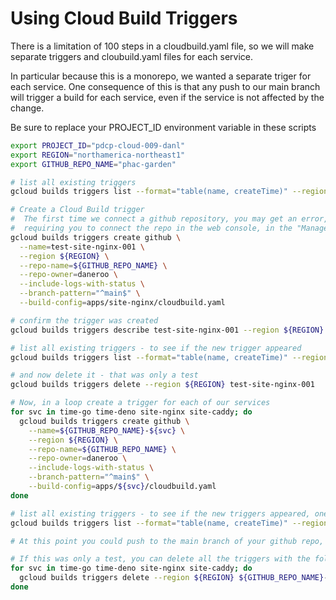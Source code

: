 # Using Cloud Build Triggers

There is a limitation of 100 steps in a cloudbuild.yaml file,
so we will make separate triggers and cloubuild.yaml files for each service.

In particular because this is a monorepo, we wanted a separate triger for each service. One consequence of this
is that any push to our main branch will trigger a build for each service, even if the service is not affected by the change.

<!-- markdownlint-disable-next-line -->
<Callout type="warning">
  Be sure to replace your PROJECT_ID environment variable in these scripts
</Callout>

```bash
export PROJECT_ID="pdcp-cloud-009-danl"
export REGION="northamerica-northeast1"
export GITHUB_REPO_NAME="phac-garden"

# list all existing triggers
gcloud builds triggers list --format="table(name, createTime)" --region ${REGION}

# Create a Cloud Build trigger
#  The first time we connect a github repository, you may get an error, 
#  requiring you to connect the repo in the web console, in the "Manage Repositories" section
gcloud builds triggers create github \
  --name=test-site-nginx-001 \
  --region ${REGION} \
  --repo-name=${GITHUB_REPO_NAME} \
  --repo-owner=daneroo \
  --include-logs-with-status \
  --branch-pattern="^main$" \
  --build-config=apps/site-nginx/cloudbuild.yaml

# confirm the trigger was created
gcloud builds triggers describe test-site-nginx-001 --region ${REGION}

# list all existing triggers - to see if the new trigger appeared
gcloud builds triggers list --format="table(name, createTime)" --region ${REGION}

# and now delete it - that was only a test
gcloud builds triggers delete --region ${REGION} test-site-nginx-001

# Now, in a loop create a trigger for each of our services
for svc in time-go time-deno site-nginx site-caddy; do
  gcloud builds triggers create github \
    --name=${GITHUB_REPO_NAME}-${svc} \
    --region ${REGION} \
    --repo-name=${GITHUB_REPO_NAME} \
    --repo-owner=daneroo \
    --include-logs-with-status \
    --branch-pattern="^main$" \
    --build-config=apps/${svc}/cloudbuild.yaml
done

# list all existing triggers - to see if the new triggers appeared, one for each service
gcloud builds triggers list --format="table(name, createTime)" --region ${REGION}

# At this point you could push to the main branch of your github repo, and see the triggers fire

# If this was only a test, you can delete all the triggers with the following command
for svc in time-go time-deno site-nginx site-caddy; do
  gcloud builds triggers delete --region ${REGION} ${GITHUB_REPO_NAME}-${svc}
done
```
